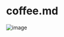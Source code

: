 # coffee.md

![image](https://user-images.githubusercontent.com/111763432/192122720-2ba808f2-5b4c-4a02-937d-f63901d10427.png)

